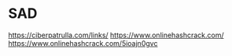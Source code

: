 # SAD
https://ciberpatrulla.com/links/
https://www.onlinehashcrack.com/
https://www.onlinehashcrack.com/5ioajn0gvc
